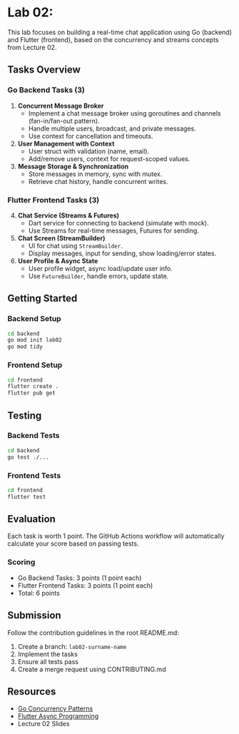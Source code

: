 # Lab 02:   

This lab focuses on building a real-time chat application using Go (backend) and Flutter (frontend), based on the concurrency and streams concepts from Lecture 02.

## Tasks Overview

### Go Backend Tasks (3)
1. **Concurrent Message Broker**
   - Implement a chat message broker using goroutines and channels (fan-in/fan-out pattern).
   - Handle multiple users, broadcast, and private messages.
   - Use context for cancellation and timeouts.
2. **User Management with Context**
   - User struct with validation (name, email).
   - Add/remove users, context for request-scoped values.
3. **Message Storage & Synchronization**
   - Store messages in memory, sync with mutex.
   - Retrieve chat history, handle concurrent writes.

### Flutter Frontend Tasks (3)
4. **Chat Service (Streams & Futures)**
   - Dart service for connecting to backend (simulate with mock).
   - Use Streams for real-time messages, Futures for sending.
5. **Chat Screen (StreamBuilder)**
   - UI for chat using `StreamBuilder`.
   - Display messages, input for sending, show loading/error states.
6. **User Profile & Async State**
   - User profile widget, async load/update user info.
   - Use `FutureBuilder`, handle errors, update state.

## Getting Started

### Backend Setup
```bash
cd backend
go mod init lab02
go mod tidy
```

### Frontend Setup
```bash
cd frontend
flutter create .
flutter pub get
```

## Testing

### Backend Tests
```bash
cd backend
go test ./...
```

### Frontend Tests
```bash
cd frontend
flutter test
```

## Evaluation

Each task is worth 1 point. The GitHub Actions workflow will automatically calculate your score based on passing tests.

### Scoring
- Go Backend Tasks: 3 points (1 point each)
- Flutter Frontend Tasks: 3 points (1 point each)
- Total: 6 points

## Submission

Follow the contribution guidelines in the root README.md:
1. Create a branch: `lab02-surname-name`
2. Implement the tasks
3. Ensure all tests pass
4. Create a merge request using CONTRIBUTING.md

## Resources
- [Go Concurrency Patterns](https://talks.golang.org/2012/concurrency.slide)
- [Flutter Async Programming](https://dart.dev/guides/language/language-tour#asynchrony)
- Lecture 02 Slides 